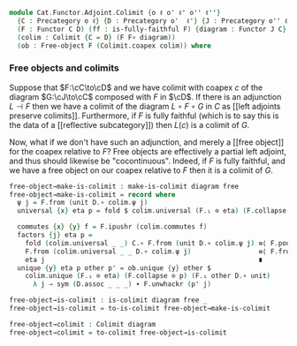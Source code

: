 <!--
```agda
open import Cat.Diagram.Colimit.Base
open import Cat.Functor.Properties
open import Cat.Functor.Adjoint
open import Cat.Functor.Base
open import Cat.Prelude

import Cat.Functor.Reasoning.FullyFaithful as FFR
import Cat.Reasoning as Cr
```
-->

```agda
module Cat.Functor.Adjoint.Colimit {o ℓ o' ℓ' o'' ℓ''}
  {C : Precategory o ℓ} {D : Precategory o'  ℓ'} {J : Precategory o'' ℓ''}
  (F : Functor C D) (ff : is-fully-faithful F) {diagram : Functor J C}
  (colim : Colimit {C = D} (F F∘ diagram))
  (ob : Free-object F (Colimit.coapex colim)) where
```
<!--
```agda
open Colimit colim
private
  module C = Precategory C
  module D = Cr D
  module F = FFR F ff
  module diagram = Functor diagram
  module colim = make-is-colimit (unmake-colimit (Colimit.has-colimit colim))
  open module ob = Free-object ob
open make-is-colimit
```
-->

### Free objects and colimits

Suppose that $F:\cC\to\cD$ and we have colimit with coapex $c$ of the
diagram $G:\cJ\to\cC$ composed with $F$ in $\cD$. If there is an
adjunction $L\dashv F$ then we have a colimit of the diagram $L\circ
F\circ G$ in $C$ as [[left adjoints preserve colimits]]. Furthermore, if
$F$ is fully faithful (which is to say this is the data of a
[[reflective subcategory]]) then $L(c)$ is a colimit of $G$.


Now, what if we don't have such an adjunction, and merely a [[free
object]] for the coapex relative to $F$? Free objects are effectively a
partial left adjoint, and thus should likewise be "cocontinuous".
Indeed, if $F$ is fully faithful, and we have a free object on our
coapex relative to $F$ then it is a colimit of $G$.

```agda
free-object→make-is-colimit : make-is-colimit diagram free
free-object→make-is-colimit = record where
  ψ j = F.from (unit D.∘ colim.ψ j)
  universal {x} eta p = fold $ colim.universal (F.₁ ⊙ eta) (F.collapse ⊙ p)

  commutes {x} {y} f = F.ipushr (colim.commutes f)
  factors {j} eta p =
    fold (colim.universal _ _) C.∘ F.from (unit D.∘ colim.ψ j) ≡⟨ F.pouncer (D.pulll ob.commute) ⟩
    F.from (colim.universal _ _ D.∘ colim.ψ j)                 ≡⟨ F.fromn't (colim.factors (F.₁ ⊙ eta) (F.collapse ⊙ p)) ⟩
    eta j                                                      ∎
  unique {y} eta p other p' = ob.unique {y} other $
    colim.unique (F.₁ ⊙ eta) (F.collapse ⊙ p) (F.₁ other D.∘ unit)
      λ j → sym (D.assoc _ _ _) ∙ F.unwhackr (p' j)

free-object→is-colimit : is-colimit diagram free _
free-object→is-colimit = to-is-colimit free-object→make-is-colimit

free-object→colimit : Colimit diagram
free-object→colimit = to-colimit free-object→is-colimit
```
